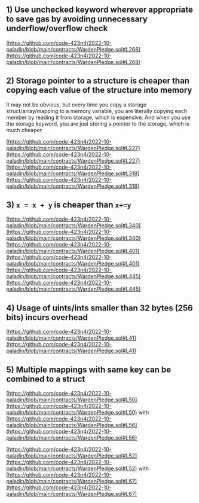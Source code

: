 ## 1) Use unchecked keyword wherever appropriate to save gas by avoiding unnecessary underflow/overflow check

[https://github.com/code-423n4/2022-10-paladin/blob/main/contracts/WardenPledge.sol#L268](https://github.com/code-423n4/2022-10-paladin/blob/main/contracts/WardenPledge.sol#L268)

## 2) Storage pointer to a structure is cheaper than copying each value of the structure into memory 

It may not be obvious, but every time you copy a storage struct/array/mapping to a memory variable, you are literally copying each member by reading it from storage, which is expensive. And when you use the storage keyword, you are just storing a pointer to the storage, which is much cheaper.

[https://github.com/code-423n4/2022-10-paladin/blob/main/contracts/WardenPledge.sol#L227](https://github.com/code-423n4/2022-10-paladin/blob/main/contracts/WardenPledge.sol#L227)
[https://github.com/code-423n4/2022-10-paladin/blob/main/contracts/WardenPledge.sol#L318](https://github.com/code-423n4/2022-10-paladin/blob/main/contracts/WardenPledge.sol#L318)

## 3) `x = x + y` is cheaper than `x+=y`

[https://github.com/code-423n4/2022-10-paladin/blob/main/contracts/WardenPledge.sol#L340](https://github.com/code-423n4/2022-10-paladin/blob/main/contracts/WardenPledge.sol#L340)
[https://github.com/code-423n4/2022-10-paladin/blob/main/contracts/WardenPledge.sol#L401](https://github.com/code-423n4/2022-10-paladin/blob/main/contracts/WardenPledge.sol#L401)
[https://github.com/code-423n4/2022-10-paladin/blob/main/contracts/WardenPledge.sol#L445](https://github.com/code-423n4/2022-10-paladin/blob/main/contracts/WardenPledge.sol#L445)

## 4) Usage of uints/ints smaller than 32 bytes (256 bits) incurs overhead

[https://github.com/code-423n4/2022-10-paladin/blob/main/contracts/WardenPledge.sol#L41](https://github.com/code-423n4/2022-10-paladin/blob/main/contracts/WardenPledge.sol#L41)

## 5) Multiple mappings with same key can be combined to a struct

[https://github.com/code-423n4/2022-10-paladin/blob/main/contracts/WardenPledge.sol#L50](https://github.com/code-423n4/2022-10-paladin/blob/main/contracts/WardenPledge.sol#L50) with [https://github.com/code-423n4/2022-10-paladin/blob/main/contracts/WardenPledge.sol#L56](https://github.com/code-423n4/2022-10-paladin/blob/main/contracts/WardenPledge.sol#L56)

[https://github.com/code-423n4/2022-10-paladin/blob/main/contracts/WardenPledge.sol#L52](https://github.com/code-423n4/2022-10-paladin/blob/main/contracts/WardenPledge.sol#L52) with [https://github.com/code-423n4/2022-10-paladin/blob/main/contracts/WardenPledge.sol#L67](https://github.com/code-423n4/2022-10-paladin/blob/main/contracts/WardenPledge.sol#L67)